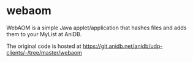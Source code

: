 # webaom
WebAOM is a simple Java applet/application that hashes files and adds them to your MyList at AniDB.

The original code is hosted at https://git.anidb.net/anidb/udp-clients/-/tree/master/webaom
